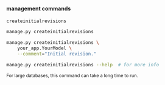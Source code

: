 #### management commands

`createinitialrevisions`

```sh
manage.py createinitialrevisions

manage.py createinitialrevisions \
    your_app.YourModel \
    --comment="Initial revision."

manage.py createinitialrevisions --help  # for more info
```

<small>

For large databases, this command can take a long time to run.

</small>

<aside class="notes">
</aside>
